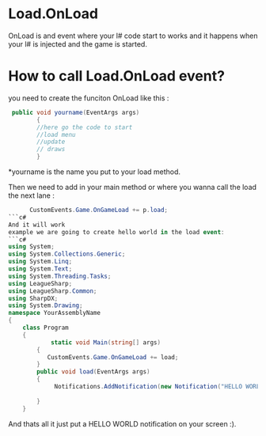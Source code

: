# Load.OnLoad
OnLoad is and event where your l# code start to works and it happens when your l# is injected and the game is started.

# How to call Load.OnLoad event?

you need to create the funciton OnLoad like this : 
```c#
 public void yourname(EventArgs args)
        {
        //here go the code to start 
        //load menu
        //update
        // draws
        }
```
*yourname is the name you put to your load method.
      
Then we need to add in your main method or where you wanna call the load the next lane :
```c#
      CustomEvents.Game.OnGameLoad += p.load;
```c#
And it will work
example we are going to create hello world in the load event: 
```c#
using System;
using System.Collections.Generic;
using System.Linq;
using System.Text;
using System.Threading.Tasks;
using LeagueSharp;
using LeagueSharp.Common;
using SharpDX;
using System.Drawing;
namespace YourAssemblyName
{
    class Program 
    {
            static void Main(string[] args)
        {
           CustomEvents.Game.OnGameLoad += load;
        }
        public void load(EventArgs args)
        {
             Notifications.AddNotification(new Notification("HELLO WORLD!", duration, dispose).SetTextColor(System.Drawing.Color.Blue)); 
         
        }
    }
```
And thats all  it just put a HELLO WORLD notification on your screen :).